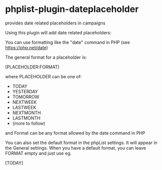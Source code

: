 
# phplist-plugin-dateplaceholder
provides date related placeholders in campaigns

Using this plugin will add date related placeholders:

You can use formatting like the "date" command in PHP (see https://php.net/date)

The general format for a placeholder is:

[PLACEHOLDER:FORMAT]

where PLACEHOLDER can be one of:

- TODAY
- YESTERDAY
- TOMORROW
- NEXTWEEK
- LASTWEEK
- NEXTMONTH
- LASTMONTH
- (more to follow)

and Format can be any format allowed by the date command in PHP

You can also set the default format in the phpList settings. It will appear in the General settings.
When you have a default format, you can leave FORMAT empty and just use eg.

[TODAY]


